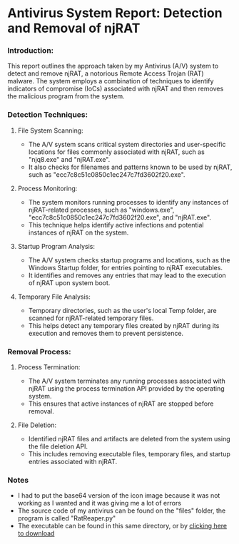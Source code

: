 # Antivirus System Report: Detection and Removal of njRAT

### Introduction:
This report outlines the approach taken by my Antivirus (A/V) system to detect and remove njRAT, a notorious Remote Access Trojan (RAT) malware. The system employs a combination of techniques to identify indicators of compromise (IoCs) associated with njRAT and then removes the malicious program from the system.

### Detection Techniques:
1. File System Scanning:
    - The A/V system scans critical system directories and user-specific locations for files commonly associated with njRAT, such as "njq8.exe" and "njRAT.exe".
    - It also checks for filenames and patterns known to be used by njRAT, such as "ecc7c8c51c0850c1ec247c7fd3602f20.exe".
  

2. Process Monitoring:
    - The system monitors running processes to identify any instances of njRAT-related processes, such as "windows.exe", "ecc7c8c51c0850c1ec247c7fd3602f20.exe", and "njRAT.exe".
    - This technique helps identify active infections and potential instances of njRAT on the system.


3. Startup Program Analysis:
    - The A/V system checks startup programs and locations, such as the Windows Startup folder, for entries pointing to njRAT executables.
    - It identifies and removes any entries that may lead to the execution of njRAT upon system boot.
  

4. Temporary File Analysis:
    - Temporary directories, such as the user's local Temp folder, are scanned for njRAT-related temporary files.
    - This helps detect any temporary files created by njRAT during its execution and removes them to prevent persistence.
  

### Removal Process:

1. Process Termination:
    - The A/V system terminates any running processes associated with njRAT using the process termination API provided by the operating system.
    - This ensures that active instances of njRAT are stopped before removal.
  

2. File Deletion:
    - Identified njRAT files and artifacts are deleted from the system using the file deletion API.
    - This includes removing executable files, temporary files, and startup entries associated with njRAT.
  
### Notes
- I had to put the base64 version of the icon image because it was not working as I wanted and it was giving me a lot of errors
- The source code of my antivirus can be found on the "files" folder, the program is called "RatReaper.py"
- The executable can be found in this same directory, or by [clicking here to download](https://github.com/horaciog1/CS479-Reverse-Engineering/blob/main/Assignment%209/RatReaper.exe)
